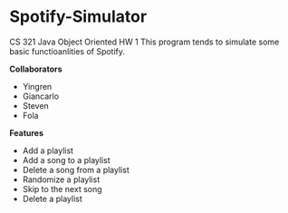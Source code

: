 # Spotify-Simulator
CS 321 Java Object Oriented HW 1
This program tends to simulate some basic functioanlities of Spotify.

**Collaborators**
- Yingren
- Giancarlo
- Steven
- Fola

**Features**
- Add a playlist
- Add a song to a playlist
- Delete a song from a playlist
- Randomize a playlist
- Skip to the next song
- Delete a playlist
